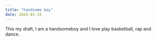 ```yaml
---
title: "handsome boy"
date: 2025-01-15
---
```

This my draft, I am a handsomeboy and I love play basketball, rap and dance.
